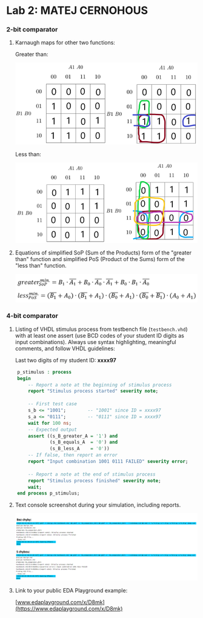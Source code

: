 # Lab 2: MATEJ CERNOHOUS

### 2-bit comparator

1. Karnaugh maps for other two functions:

   Greater than:

   ![K-maps](images/kmap_empty_B_greater_A_1.png)

   Less than:

   ![K-maps](images/kmap_empty_B_less_A_1.png)

2. Equations of simplified SoP (Sum of the Products) form of the "greater than" function and simplified PoS (Product of the Sums) form of the "less than" function.

   ![Logic functions](images/funkce.png)

### 4-bit comparator

1. Listing of VHDL stimulus process from testbench file (`testbench.vhd`) with at least one assert (use BCD codes of your student ID digits as input combinations). Always use syntax highlighting, meaningful comments, and follow VHDL guidelines:

   Last two digits of my student ID: **xxxx97**

```vhdl
    p_stimulus : process
    begin
        -- Report a note at the beginning of stimulus process
        report "Stimulus process started" severity note;

        -- First test case
        s_b <= "1001";        -- "1001" since ID = xxxx97
        s_a <= "0111";        -- "0111" since ID = xxxx97
        wait for 100 ns;
        -- Expected output
        assert ((s_B_greater_A = '1') and
                (s_B_equals_A  = '0') and
                (s_B_less_A    = '0'))
        -- If false, then report an error
        report "Input combination 1001 0111 FAILED" severity error;

        -- Report a note at the end of stimulus process
        report "Stimulus process finished" severity note;
        wait;
    end process p_stimulus;
```

2. Text console screenshot during your simulation, including reports.

   ![your figure](images/4bit_konzole.png)

3. Link to your public EDA Playground example:

   [www.edaplayground.com/x/D8mk](https://www.edaplayground.com/x/D8mk)
